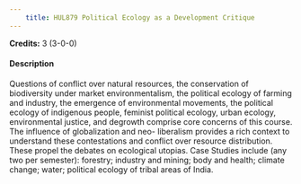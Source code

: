 ```yaml
---
    title: HUL879 Political Ecology as a Development Critique
---
```

**Credits:** 3 (3-0-0)



#### Description 
Questions of conflict over natural resources, the conservation of biodiversity under market environmentalism, the political ecology of farming and industry, the emergence of environmental movements, the political ecology of indigenous people, feminist political ecology, urban ecology, environmental justice, and degrowth comprise core concerns of this course. The influence of globalization and neo- liberalism provides a rich context to understand these contestations and conflict over resource distribution. These propel the debates on ecological utopias. Case Studies include (any two per semester): forestry; industry and mining; body and health; climate change; water; political ecology of tribal areas of India.